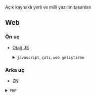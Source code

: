 Açık kaynaklı yerli ve milli yazılım tasarıları

## Web

### Ön uç

- [Otağ JS](https://github.com/ilgilenio/Otag)

  <details>
    <summary>
        <code>javascript</code>, <code>çatı</code>, <code>web geliştirme</code>
    </summary>
    <br>
    <img width='150' alt='Otağ Logo' src='https://ilgilenio.github.io/Otag/img/otag.svg'>
    <hr>
    <b>Açıklama:</b>
    <a>
    Değişen ve gelişen günümüz teknolojisine layık Hızlı, Yalın, Yenilikçi “Web uygulamaları” geliştirmek amacıyla ortaya çıkmış JavaScript çatı çalışmasıdır.</a>
    <br>
    <b>Lisans:</b> MIT
    <div>
         <img width='300' alt='Otağ Devingen' src='https://scontent-sea1-1.cdninstagram.com/vp/5e0257046c9a7b5cf6bcafe49d52d2b5/5B79C03B/t51.2885-15/e35/29714991_184725532250615_4003489890212773888_n.jpg?se=7&ig_cache_key=MTc0OTU0MzYzNDIwODEyNTQ4NQ%3D%3D.2'/>
         <img width='300' alt='Otağ Disk' src='https://scontent-sea1-1.cdninstagram.com/vp/5cb577f622ab400529bc66f81c60eab1/5B623AA2/t51.2885-15/e35/29415927_315282025666166_8388977229748502528_n.jpg?se=7&ig_cache_key=MTc0NDQ0MzM4MDk0NTM2NTA2NA%3D%3D.2'/>
    </div>
    <hr>
  </details>
  
### Arka uç

- [ZN](https://github.com/znframework)
<details>
    <summary>
        <code>PHP</code>
    </summary>
 </details>
